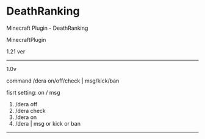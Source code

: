 # DeathRanking
Minecraft Plugin - DeathRanking

MinecraftPlugin

1.21 ver

-----
1.0v

command
/dera on/off/check | msg/kick/ban

fisrt setting:
on / msg

1. /dera off
2. /dera check
3. /dera on
4. /dera | msg or kick or ban
-----
